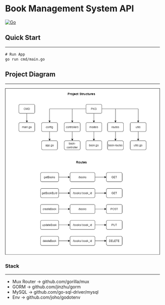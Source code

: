 # Book Management System API
[![Go](https://img.shields.io/badge/go-1.19-green.svg)](https://golang.org/)

## Quick Start
---
```
# Run App
go run cmd/main.go
```

## Project Diagram
---
![Book Management System Diagram](go-book-ms.drawio.png)

### Stack
---
-  Mux Router -> github.com/gorilla/mux
-  GORM -> github.com/jinzhu/gorm
-  MySQL -> github.com/go-sql-driver/mysql
-  Env -> github.com/joho/godotenv